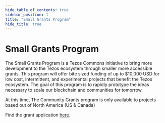```yaml
---
hide_table_of_contents: true
sidebar_position: 1
title: "Small Grants Program"
hide_title: true
---
```

# Small Grants Program

The Small Grants Program is a Tezos Commons initiative to bring more development to the Tezos ecosystem through smaller more accessible grants. This program will offer bite sized funding of up to $10,000 USD for low cost, intermittent, and experimental projects that benefit the Tezos ecosystem. The goal of this program is to rapidly prototype the ideas necessary to scale our blockchain and communities for tomorrow.

At this time, The Community Grants program is only available to projects based out of North America (US & Canada)

Find the grant application [here](https://tezoscommons.org/grants/#:~:text=The%20small%20grants%20program%20is,progress%20as%20our%20communities%20grow.).
